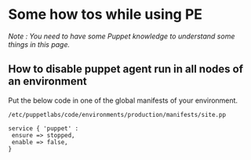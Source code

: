 # Some how tos while using PE

_Note : You need to have some Puppet knowledge to understand some things in this page._


## How to disable puppet agent run in all nodes of an environment

Put the below code in one of the global manifests of your environment.

 ```
 /etc/puppetlabs/code/environments/production/manifests/site.pp
 
 service { 'puppet' :
  ensure => stopped,
  enable => false,
 }
 ```





